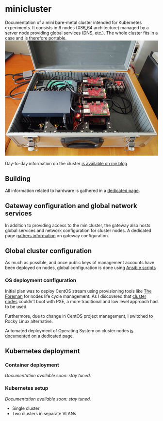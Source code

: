 # minicluster

Documentation of a mini bare-metal cluster intended for Kubernetes experiments. It consists in 6 nodes (X86_64 architecture) managed by a server node providing global services (DNS, etc.). The whole cluster fits in a case and is therefore portable.
![Cluster V1](./images/clusterv1.resized.jpg "Cluster V1")

Day-to-day information on the cluster [is available on my blog](https://www.mouton.in/categories/minicluster/).

## Building

All information related to hardware is gathered in a [dedicated page](./hardware/README.md).

## Gateway configuration and global network services

In addition to providing access to the minicluster, the gateway also hosts global services and network configuration for cluster nodes.
A dedicated page [gathers information](./gateway_configuration.md) on gateway configuration.

## Global cluster configuration

As much as possible, and once public keys of management accounts have been deployed on nodes, global configuration is done using [Ansible scripts](./ansible/README.md)

### OS deployment configuration

Initial plan was to deploy CentOS stream using provisioning tools like [The Foreman](https://theforeman.org) for nodes life cycle management. As I discovered that [cluster nodes](./hardware/README.md) couldn't boot with PXE, a more traditional and low level approach had to be used.

Furthermore, due to change in CentOS project management, I switched to Rocky Linux alternative.

Automated deployment of Operating System on cluster nodes [is documented on a dedicated page](./documentation/os_automated_deployment.md).

## Kubernetes deployment

### Container deployment

_Documentation available soon: stay tuned._

### Kubernetes setup

_Documentation available soon: stay tuned._

* Single cluster
* Two clusters in separate VLANs

